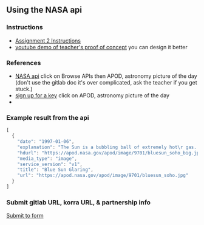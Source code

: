 ## Using the NASA api
### Instructions
* [Assignment 2 Instructions](https://docs.google.com/document/d/1-3qda6HvNfoIS8Tws1nuniwKClWBz0cQClqgk5IM6To/edit?usp=sharing)
* [youtube demo of teacher's proof of concept](https://youtu.be/YYjZ4kFJ3SI)  you can design it better
### References

* [NASA api](https://api.nasa.gov/) click on Browse APIs then APOD, astronomy picture of the day  (don't use the gitlab doc it's over complicated, ask the teacher if you get stuck.)
* [sign up for a key](https://api.nasa.gov/#signUp) click on APOD, astronomy picture of the day
* 

### Example result from the api
```JavaScript
[
  {
    "date": "1997-01-06",
    "explanation": "The Sun is a bubbling ball of extremely hot\r gas. In this false-color picture,\r light blue regions are extremely hot - over 1 million degrees,\r while dark blue regions are slightly cooler. The camera filter used\r was highly sensitive to the emission of highly charged iron ions,\r which trace the magnetic field\r of the Sun. The rich structure of\r the image shows the great complexity of the Sun's\r inner corona. A small active region can be seen just to the right and above center. This picture\r was taken in ultraviolet (extremely\r blue) light by the Extreme-ultraviolet Imaging Telescope\r (EIT) on board the Solar and Heliospheric Observatory\r (SOHO) spacecraft, which is orbiting the Sun\r just ahead of the Earth, at the L1 point.\r SOHO was launched in 1995 and will continually monitor the Sun\r for several years.",
    "hdurl": "https://apod.nasa.gov/apod/image/9701/bluesun_soho_big.jpg",
    "media_type": "image",
    "service_version": "v1",
    "title": "Blue Sun Glaring",
    "url": "https://apod.nasa.gov/apod/image/9701/bluesun_soho.jpg"
  }
]
```
### Submit gitlab URL, korra URL,  & partnership info
[Submit to form](https://forms.gle/V1mSQPnydPK88ERk9)
